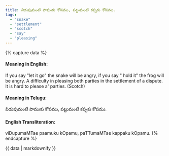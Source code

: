 ```yaml
---
title: విడుపుమంటే పాముకు కోపము, పట్టుమంటే కప్పకు కోపము.
tags:
  - "snake"
  - "settlement"
  - "scotch"
  - "say"
  - "pleasing"
---
```


{% capture data %}
#### Meaning in English:
If you say "let it go" the snake will be angry, if you say " hold it" the frog will be angry.
A difficulty in pleasing both parties in the settlement of a dispute.
It is hard to please a' parties. (Scotch)

#### Meaning in Telugu:
విడుపుమంటే పాముకు కోపము, పట్టుమంటే కప్పకు కోపము.

#### English Transliteration:
viDupumaMTae paamuku kOpamu, paTTumaMTae kappaku kOpamu.
{% endcapture %}

<div class="notice">{{ data | markdownify }}</div>

